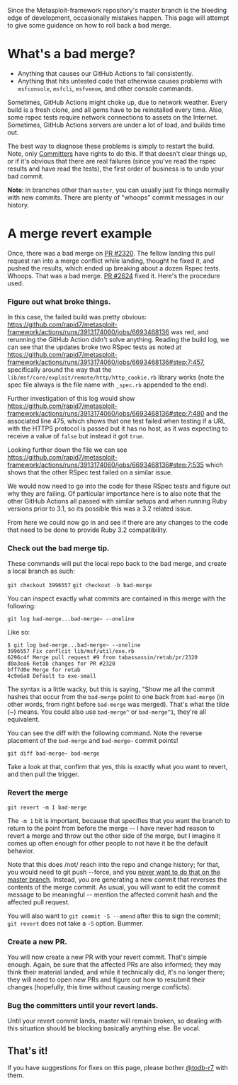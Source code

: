 Since the Metasploit-framework repository's master branch is the bleeding edge of development, occasionally mistakes happen. This page will attempt to give some guidance on how to roll back a bad merge.

# What's a bad merge?

 * Anything that causes our GitHub Actions to fail consistently.
 * Anything that hits untested code that otherwise causes problems with `msfconsole`, `msfcli`, `msfvenom`, and other console commands.

Sometimes, GitHub Actions might choke up, due to network weather. Every build is a fresh
clone, and all gems have to be reinstalled every time. Also, some rspec tests require
network connections to assets on the Internet. Sometimes, GitHub Actions servers are under a lot of
load, and builds time out.

The best way to diagnose these problems is simply to restart the build. Note, only [Committers](https://github.com/rapid7/metasploit-framework/wiki/Committer-Rights) have rights to do this. If that doesn't clear things up, or if it's obvious that there are real failures (since you've read the rspec results and have read the tests), the first order of business is to undo your bad commit.

**Note**: in branches other than `master`, you can usually just fix things normally with new commits. There are plenty of "whoops" commit messages in our history.

# A merge revert example

Once, there was a bad merge on [PR #2320](https://github.com/rapid7/metasploit-framework/pull/2320). The fellow landing this pull request ran into a merge conflict while landing, thought he fixed it, and pushed the results, which ended up breaking about a dozen Rspec tests. Whoops. That was a bad merge. [PR #2624](https://github.com/rapid7/metasploit-framework/pull/2624) fixed it. Here's the procedure used.

### Figure out what broke things.

In this case, the failed build was pretty obvious:
https://github.com/rapid7/metasploit-framework/actions/runs/3913174060/jobs/6693468136 was
red, and rerunning the GitHub Action didn't solve anything.
Reading the build log, we can see that the updates broke two RSpec tests as noted at
https://github.com/rapid7/metasploit-framework/actions/runs/3913174060/jobs/6693468136#step:7:457,
specifically around the way that the `lib/msf/core/exploit/remote/http/http_cookie.rb`
library works (note the spec file always is the file name with `_spec.rb` appended to the
end).

Further investigation of this log would show
https://github.com/rapid7/metasploit-framework/actions/runs/3913174060/jobs/6693468136#step:7:480
and the associated line 475, which shows that one test failed when testing if a URL with
the HTTPS protocol is passed but it has no host, as it was expecting to receive a value of
`false` but instead it got `true`.

Looking further down the file we can see
https://github.com/rapid7/metasploit-framework/actions/runs/3913174060/jobs/6693468136#step:7:535
which shows that the other RSpec test failed on a similar issue.

We would now need to go into the code for these RSpec tests and figure out why they are
failing. Of particular importance here is to also note that the other GitHub Actions all
passed with similar setups and when running Ruby versions prior to 3.1, so its possible
this was a 3.2 related issue.

From here we could now go in and see if there are any changes to the code that need to be
done to provide Ruby 3.2 compatibility.

### Check out the bad merge tip.

These commands will put the local repo back to the bad merge, and create a local branch as such:

`git checkout 3996557`
`git checkout -b bad-merge`

You can inspect exactly what commits are contained in this merge with the following:

`git log bad-merge...bad-merge~ --oneline`

Like so:

````
$ git log bad-merge...bad-merge~ --oneline
3996557 Fix conflcit lib/msf/util/exe.rb
6296c4f Merge pull request #9 from tabassassin/retab/pr/2320
d0a3ea6 Retab changes for PR #2320
bff7d0e Merge for retab
4c9e6a8 Default to exe-small
````

The syntax is a little wacky, but this is saying, "Show me all the commit hashes that occur from the `bad-merge` point to one back from `bad-merge` (in other words, from right before `bad-merge` was merged). That's what the tilde (~) means. You could also use `bad-merge^` or `bad-merge^1`, they're all equivalent.

You can see the diff with the following command. Note the reverse placement of the `bad-merge` and `bad-merge~` commit points!

`git diff bad-merge~ bad-merge`

Take a look at that, confirm that yes, this is exactly what you want to revert, and then pull the trigger.

### Revert the merge

`git revert -m 1 bad-merge`

The `-m 1` bit is important, because that specifies that you want the branch to return to the point from before the merge -- I have never had reason to revert a merge and throw out the other side of the merge, but I imagine it comes up often enough for other people to not have it be the default behavior.

Note that this does /not/ reach into the repo and change history; for that, you would need to git push --force, and you [never want to do that on the master branch](https://www.reddit.com/r/programming/comments/1qefox/jenkins_developers_accidentally_do_git_push_force/). Instead, you are generating a new commit that reverses the contents of the merge commit. As usual, you will want to edit the commit message to be meaningful -- mention the affected commit hash and the affected pull request.

You will also want to `git commit -S --amend` after this to sign the commit; `git revert` does not take a `-S` option. Bummer.

### Create a new PR.

You will now create a new PR with your revert commit. That's simple enough. Again, be sure that the affected PRs are also informed; they may think their material landed, and while it technically did, it's no longer there; they will need to open new PRs and figure out how to resubmit their changes (hopefully, this time without causing merge conflicts).

### Bug the committers until your revert lands.

Until your revert commit lands, master will remain broken, so dealing with this situation should be blocking basically anything else. Be vocal.

## That's it!

If you have suggestions for fixes on this page, please bother [@todb-r7](https://github.com/todb-r7) with them.
